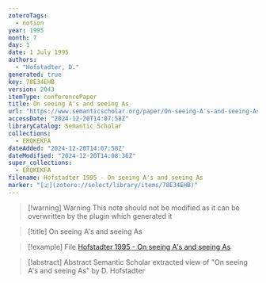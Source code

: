 ```yaml
---
zoteroTags:
  - notion
year: 1995
month: 7
day: 1
date: 1 July 1995
authors:
  - "Hofstadter, D."
generated: true
key: 78E34EHB
version: 2043
itemType: conferencePaper
title: On seeing A's and seeing As
url: "https://www.semanticscholar.org/paper/On-seeing-A's-and-seeing-As-Hofstadter/f6a28b85d811ca5791d049fca45f872d12330259"
accessDate: "2024-12-20T14:07:58Z"
libraryCatalog: Semantic Scholar
collections:
  - ERQKEKFA
dateAdded: "2024-12-20T14:07:58Z"
dateModified: "2024-12-20T14:08:36Z"
super_collections:
  - ERQKEKFA
filename: Hofstadter 1995 - On seeing A's and seeing As
marker: "[🇿](zotero://select/library/items/78E34EHB)"
---
```


>[!warning] Warning
> This note should not be modified as it can be overwritten by the plugin which generated it

> [!title] On seeing A's and seeing As

> [!example] File
> [Hofstadter 1995 - On seeing A's and seeing As](Hofstadter%201995%20-%20On%20seeing%20A's%20and%20seeing%20As.pdf)

> [!abstract] Abstract
> Semantic Scholar extracted view of "On seeing A's and seeing As" by D. Hofstadter

